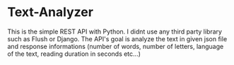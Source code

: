 # Text-Analyzer

This is the simple REST API with Python. I didnt use any third party library such as Flush or Django. 
The API's goal is analyze the text in given json file and response informations (number of words, number of letters, language of the text, reading duration in seconds etc...)
